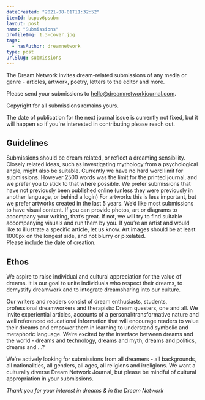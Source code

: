 ```yaml
---
dateCreated: "2021-08-01T11:32:52"
itemId: bcpov6psubm
layout: post
name: "Submissions"
profileImg: 1.3-cover.jpg
tags:
  - hasAuthor: dreamnetwork
type: post
urlSlug: submissions
---
```


The Dream Network invites dream-related submissions of any media or genre - articles, artwork, poetry, letters to the editor and more.

Please send your submissions to <a href="mailto:hello@dreamnetworkjournal.com">hello@dreamnetworkjournal.com</a>.

Copyright for all submissions remains yours.

The date of publication for the next journal issue is currently not fixed, but it will happen so if you're interested in contributing please reach out.

## Guidelines

Submissions should be dream related, or reflect a dreaming sensibility. Closely related ideas, such as investigating mythology from a psychological angle, might also be suitable.
Currently we have no hard word limit for submissions. However 2500 words was the limit for the printed journal, and we prefer you to stick to that where possible.
We prefer submissions that have not previously been published online (unless they were previously in another language, or behind a login) For artworks this is less important, but we prefer artworks created in the last 5 years.
We’d like most submissions to have visual content. If you can provide photos, art or diagrams to accompany your writing, that’s great. If not, we will try to find suitable accompanying visuals and run them by you. If you’re an artist and would like to illustrate a specific article, let us know.
Art images should be at least 1000px on the longest side, and not blurry or pixelated.  
Please include the date of creation.

## Ethos

We aspire to raise individual and cultural appreciation for the value of dreams. It is our goal to unite individuals who respect their dreams, to demystify dreamwork and to integrate dreamsharing into our culture.

Our writers and readers consist of dream enthusiasts, students, professional dreamworkers and therapists: Dream questers, one and all. We invite experiential articles, accounts of a personal/transformative nature and well referenced educational information that will encourage readers to value their dreams and empower them in learning to understand symbolic and metaphoric language. We’re excited by the interface between dreams and the world - dreams and technology, dreams and myth, dreams and politics, dreams and …?

We’re actively looking for submissions from all dreamers - all backgrounds, all nationalities, all genders, all ages, all religions and irreligions. We want a culturally diverse Dream Network Journal, but please be mindful of cultural appropriation in your submissions.

_Thank you for your interest in dreams & in the Dream Network_
